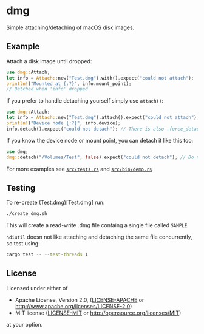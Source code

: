 # dmg

Simple attaching/detaching of macOS disk images.

## Example

Attach a disk image until dropped:

```rust
use dmg::Attach;
let info = Attach::new("Test.dmg").with().expect("could not attach");
println!("Mounted at {:?}", info.mount_point);
// Detched when 'info' dropped
```

If you prefer to handle detaching yourself simply use `attach()`:

```rust
use dmg::Attach;
let info = Attach::new("Test.dmg").attach().expect("could not attach");
println!("Device node {:?}", info.device);
info.detach().expect("could not detach"); // There is also .force_detach()
```

If you know the device node or mount point, you can detach it like this too:

```rust
use dmg;
dmg::detach("/Volumes/Test", false).expect("could not detach"); // Do not force detach
```

For more examples see [`src/tests.rs`][1] and [`src/bin/demo.rs`][2]

[1]: https://github.com/mgoszcz2/dmg/blob/master/src/tests.rs
[2]: https://github.com/mgoszcz2/dmg/blob/master/src/bin/demo.rs

## Testing

To re-create (Test.dmg)[Test.dmg] run:

```bash
./create_dmg.sh
```

This will create a read-write .dmg file containg a single file called `SAMPLE`.

`hdiutil` doesn not like attaching and detaching the same file concurrently, so test using:

```bash
cargo test -- --test-threads 1
```

## License

Licensed under either of

 * Apache License, Version 2.0, ([LICENSE-APACHE](LICENSE-APACHE) or http://www.apache.org/licenses/LICENSE-2.0)
 * MIT license ([LICENSE-MIT](LICENSE-MIT) or http://opensource.org/licenses/MIT)

at your option.

